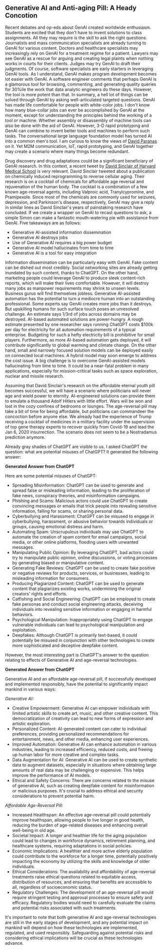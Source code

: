 ## Generative AI and Anti-aging Pill: A Heady Concotion

Recent debates and op-eds about GenAI created worldwide enthusiasm. Students are excited that they don't have to invent solutions
to class assignments. All they may require is the skill to ask the right questions. Journalists and mass communication specialists
are already turning to GenAI for various content. Doctors and healthcare specialists may increasingly rely on GenAI for a 
treatment regime for a patient. Lawyers may see GenAI as a rescue for arguing and creating legal plaints when nothing works in 
courts for their clients. Judges may try GenAI to draft their judgments. Of course, software specialists are early starters in
leveraging GenAI tools. As I understand, GenAI makes program development becomes lot easier with GenAI. A software engineer comments
that perhaps GenAI is a glamorous tool for browsing, commenting, and generating quality queries for 30%ile the work that data 
analytic engineers do these days. However, the tool is more potent than that. In summary, a hell lot of things can be 
solved through GenAI by asking well-articulated targeted questions. GenAI has made life comfortable for people with white-color 
jobs. I don't know how many blue-collar jobs can ever be accomplished by GenAI at the moment, except for understanding 
the principles behind the working of a tool or machine. Whether assembly or disassembly of machine tools can also be done with
the aid of GenAI. However, 3-D rapid prototyping and GenAI can combine to invent better tools and machines to perform such 
tasks. The conversational large language foundation model has turned AI into a common men's tool. I am curious to know the views of
[David Paranas](https://en.wikipedia.org/wiki/David_Parnas) on it. Yet M2M communication, IoT, 
rapid prototyping, and GenAI together may create a scenario where many things become redundant. 

Drug discovery and drug adaptations could be a significant beneficiary of GenAI research. In this context, a recent tweet by
[David Sinclair of Harvard Medical School](https://twitter.com/Medyanin50Tonu/status/1680949507331092483) is very relevant. 
David Sinclair tweeted about a publication on chemically induced reprogramming to reverse cellular aging. Their research
is on a cocktail of chemicals for affordable age reversal and rejuvenation of the human body. The cocktail is a combination of a 
few known age-reversal agents, including Valproic acid, Tranylcypromine, and Pramipexole. Since most of the chemicals are 
commonly used for seizures, depression, and Parkinson's disease, respectively, GenAI may give a reply in similar 
lines as David Sinclair's years of painstaking research have concluded. If we create a wrapper on GenAI to recast questions
to ask, a simple Simon can make a fantastic mouth-watering pie with assistance from GenAI. Five takeaways 
are as follows:

- Generative AI-assisted information dissemination
- Generative AI destroys jobs
- Use of Generative AI requires a big power budget
- Generative AI model hallucinates from time to time
- Generative AI is a tool for easy integration

Information dissemination can be particularly easy with GenAI. Fake content can be dished out most credibly. Social
networking sites are already getting inundated by such content, thanks to ChatGPT. On the other hand, marketing people could 
leverage GenAI to produce sleek content-rich reports, which will make their lives comfortable. However, it will destroy many 
jobs as manpower requirements may shrink to unseen levels. Business gurus will find themselves jobless. Generative AI-assisted 
automation has the potential to turn a mediocre human into an outstanding professional. Some experts say GenAI creates more 
jobs than it destroys. But upskilling humans for such surface touch poses an unresolved challenge. An estimate says 1/3rd of
jobs across domains may be destroyed. AI-based automated solutions are power-hungry. A rough estimate presented by one researcher 
says running ChatGPT costs $100k per day for electricity for all automation requirements of a typical enterprise. Budgeting for 
such a hefty electricity bill is prohibitive for small players. Furthermore, as more AI-based automation gets deployed, it
will contribute significantly to global warming and climate change. On the other hand, small and narrowly focused solution models
can be deployed easily on connected local machines. A hybrid model may soon emerge to address the cost issue. 
A big challenge is to overcome GenAI-assisted models hallucinating from time to time. It could be a near-fatal problem in many
applications, especially for mission-critical tasks such as space exploration, nuclear and missile research. 

Assuming that David Sinclair's research on the affordable eternal youth pill becomes successful, we will have a scenario where
politicians will never age and wield power to eternity. AI-engineered solutions can provide them to emulate a thousand
Adolf Hitlers with little effort. Wars will be won and lost in the cozy confines of bedrooms or lounges. The age-reversal pill may take a bit of time for being affordable, but politicians can commandeer the concoction before anyone else.
We already had the experience of Trump receiving a cocktail of medicines in a military facility under the supervision of
top gene therapy experts to recover quickly from Covid-19 and lead the Jan 6, 2020 insurrection. The scenario does not seem
to be a Nostradamus prediction anymore.

Already gray shades of ChatGPT are visible to us. I asked ChatGPT the question: what are potential misuses of ChatGPT? It
generated the following answer:

<strong>Generated Answer from ChatGPT</strong>

Here are some potential misuses of ChatGPT:

 - Spreading Misinformation: ChatGPT can be used to generate and spread false or misleading information, leading to the proliferation of fake news, conspiracy theories, and misinformation campaigns.
- Phishing and Scams: Malicious actors could use ChatGPT to create convincing messages or emails that trick people into revealing sensitive information, falling for scams, or sharing personal data.
- Cyberbullying and Harassment: ChatGPT can be misused to engage in cyberbullying, harassment, or abusive behavior towards individuals or groups, causing emotional distress and harm.
- Automating Spam: Unscrupulous individuals may use ChatGPT to automate the creation of spam content for email campaigns, social media, or other online platforms, flooding users with unwanted messages.
- Manipulating Public Opinion: By leveraging ChatGPT, bad actors could try to manipulate public opinion, online discussions, or voting processes by generating biased or manipulative content.
- Generating Fake Reviews: ChatGPT can be used to create fake positive or negative reviews for products, services, or businesses, leading to misleading information for consumers.
- Producing Plagiarized Content: ChatGPT can be used to generate content that plagiarizes existing works, undermining the original creators' rights and efforts.
- Catfishing and Social Engineering: ChatGPT can be employed to create fake personas and conduct social engineering attacks, deceiving individuals into revealing sensitive information or engaging in harmful behaviors.
- Psychological Manipulation: Inappropriately using ChatGPT to engage vulnerable individuals can lead to psychological manipulation and exploitation.
- Deepfakes: Although ChatGPT is primarily text-based, it could potentially be misused in conjunction with other technologies to create more sophisticated and deceptive deepfake content.

However, the most interesting part is ChatGPT's answer to the question relating to effects of Generative AI and age-reversal 
technologies.  

<strong>Generated Answer from ChatGPT</strong>

Generative AI and an affordable age-reversal pill, if successfully developed and implemented responsibly, have the potential to significantly impact mankind in various ways:

<i>Generative AI: </i>

- Creative Empowerment: Generative AI can empower individuals with limited artistic skills to create art, music, and other creative content. This democratization of creativity can lead to new forms of expression and artistic exploration.
- Personalized Content: AI-generated content can cater to individual preferences, providing personalized recommendations for entertainment, news, and other media, enhancing user experiences.
- Improved Automation: Generative AI can enhance automation in various industries, leading to increased efficiency, reduced costs, and freeing up human labor for more creative and complex tasks.
- Data Augmentation for AI: Generative AI can be used to create synthetic data to augment datasets, especially in situations where obtaining large amounts of real data may be challenging or expensive. This helps improve the performance of AI models.
- Ethical and Safety Concerns: There are concerns related to the misuse of generative AI, such as creating deepfake content for misinformation or malicious purposes. It's crucial to address ethical and security considerations to prevent potential harm.

<i>Affordable Age-Reversal Pill:</i>

- Increased Healthspan: An effective age-reversal pill could potentially improve healthspan, allowing people to live longer in good health, reducing the burden of age-related diseases and enhancing overall well-being in old age.
- Societal Impact: A longer and healthier life for the aging population could lead to changes in workforce dynamics, retirement planning, and healthcare systems, requiring adaptations in social policies.
- Economic Implications: A healthier and more active elderly population could contribute to the workforce for a longer time, potentially positively impacting the economy by utilizing the skills and knowledge of older individuals.
- Ethical Considerations: The availability and affordability of age-reversal treatments raise ethical questions related to equitable access, distribution of resources, and ensuring that benefits are accessible to all, regardless of socioeconomic status.
- Regulatory Challenges: The development of an age-reversal pill would require stringent testing and approval processes to ensure safety and efficacy. Regulatory bodies would need to carefully evaluate the claims and potential risks associated with such treatments.
    
It's important to note that both generative AI and age-reversal technologies are still in the early stages of development, and any 
potential impact on mankind will depend on how these technologies are implemented, regulated, and used responsibly. Safeguarding 
against potential risks and considering ethical implications will be crucial as these technologies advance.

